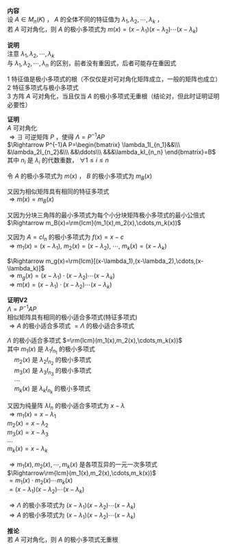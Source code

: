 **内容**  
设 $A\in M_n(K)$ ， $A$ 的全体不同的特征值为 $\lambda_1,\lambda_2,\cdots,\lambda_k$ ，  
若 $A$ 可对角化，则 $A$ 的极小多项式为 $m(x)=(x-\lambda_1)(x-\lambda_2)\cdots(x-\lambda_k)$   
  
**说明**  
注意 $\lambda_1,\lambda_2,\cdots,\lambda_k$   
与 $\lambda_1,\lambda_2,\cdots,\lambda_n$ 的区别，前者没有重因式，后者可能存在重因式  
  
1 特征值是极小多项式的根（不仅仅是对可对角化矩阵成立，一般的矩阵也成立）  
2 特征多项式与极小多项式  
3 方阵 $A$ 可对角化，当且仅当 $A$ 的极小多项式无重根（结论对，但此时证明证明必要性）  
  
**证明**  
 $A$ 可对角化  
 $\Rightarrow\exists$ 可逆矩阵 $P$ ，使得 $\Lambda=P^{-1}A P$   
 $\Rightarrow P^{-1}A P=\begin{bmatrix}  
\lambda_1I_{n_1}&&\\\   
&\lambda_2I_{n_2}&\\\   
&&\ddots\\\   
&&&\lambda_kI_{n_n}  
\end{bmatrix}=B$   
其中 $n_i$ 是 $\lambda_i$ 的代数重数， $\forall 1\le i\le n$   
  
令 $A$ 的极小多项式为 $m(x)$ ， $B$ 的极小多项式为 $m_B(x)$   
  
又因为相似矩阵具有相同的特征多项式  
 $\Rightarrow m(x)=m_B(x)$   
  
又因为分块三角阵的最小多项式为每个小分块矩阵极小多项式的最小公倍式  
 $\Rightarrow m_B(x)=\rm{lcm}(m_1(x),m_2(x),\cdots,m_k(x))$   
  
又因为 $A=cI_n$ 的极小多项式为 $f(x)=x-c$   
 $\Rightarrow m_1(x)=(x-\lambda_1),\ m_2(x)=(x-\lambda_2),\ \cdots,\ m_k(x)=(x-\lambda_k)$   
  
 $\Rightarrow m_g(x)=\rm{lcm}[(x-\lambda_1),(x-\lambda_2),\cdots,(x-\lambda_k)]$   
 $\Rightarrow m_g(x)=(x-\lambda_1)\cdot(x-\lambda_2)\cdots(x-\lambda_k)$   
 $\Rightarrow m(x)=(x-\lambda_1)\cdot(x-\lambda_2)\cdots(x-\lambda_k)$   
  
**证明V2**  
 $\Lambda=P^{-1}AP$   
相似矩阵具有相同的极小适合多项式(特征多项式)  
 $\Rightarrow A$ 的极小适合多项式 $=\Lambda$ 的极小适合多项式  
  
 $\Lambda$ 的极小适合多项式 $=\rm{lcm}(m_1(x),m_2(x),\cdots,m_k(x))$   
其中 $m_1(x)$ 是 $\lambda_1I_{n_1}$ 的极小多项式  
 $\quad m_2(x)$ 是 $\lambda_2I_{n_2}$ 的极小多项式  
 $\quad m_3(x)$ 是 $\lambda_3I_{n_3}$ 的极小多项式  
 $\quad \cdots$   
 $\quad m_k(x)$ 是 $\lambda_kI_{n_k}$ 的极小多项式  
  
又因为纯量阵 $\lambda I_n$ 的极小适合多项式为 $x-\lambda$   
 $\Rightarrow m_1(x)=x-\lambda_1$   
 $m_2(x)=x-\lambda_2$   
 $m_3(x)=x-\lambda_3$   
 $\cdots$   
 $m_k(x)=x-\lambda_k$   
  
 $\Rightarrow m_1(x),m_2(x),\cdots,m_k(x)$ 是各项互异的一元一次多项式  
 $\Rightarrow\rm{lcm}(m_1(x),m_2(x),\cdots,m_k(x))$   
 $=m_1(x)\cdot m_2(x)\cdots m_k(x)$   
 $=(x-\lambda_1)(x-\lambda_2)  
\cdots(x-\lambda_k)$   
  
 $\Rightarrow\Lambda$ 的极小多项式为 $(x-\lambda_1)(x-\lambda_2)\cdots(x-\lambda_k)$   
 $\Rightarrow A$ 的极小多项式为 $(x-\lambda_1)(x-\lambda_2)\cdots(x-\lambda_k)$   
  
**推论**  
若 $A$ 可对角化，则 $A$ 的极小多项式无重根  
